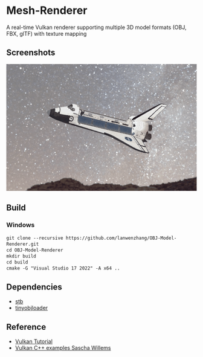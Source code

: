 # Mesh-Renderer

 A real-time Vulkan renderer supporting multiple 3D model formats (OBJ, FBX, glTF) with texture mapping  

## Screenshots
![Mesh-Renderer](data/screenshot.gif)

## Build

### Windows
```
git clone --recursive https://github.com/lanwenzhang/OBJ-Model-Renderer.git
cd OBJ-Model-Renderer
mkdir build
cd build
cmake -G "Visual Studio 17 2022" -A x64 ..
```

## Dependencies
* [stb](https://github.com/nothings/stb)
* [tinyobjloader](https://github.com/tinyobjloader/tinyobjloader)

## Reference
* [Vulkan Tutorial](https://vulkan-tutorial.com/)
* [Vulkan C++ examples Sascha Willems](https://github.com/SaschaWillems/Vulkan)

